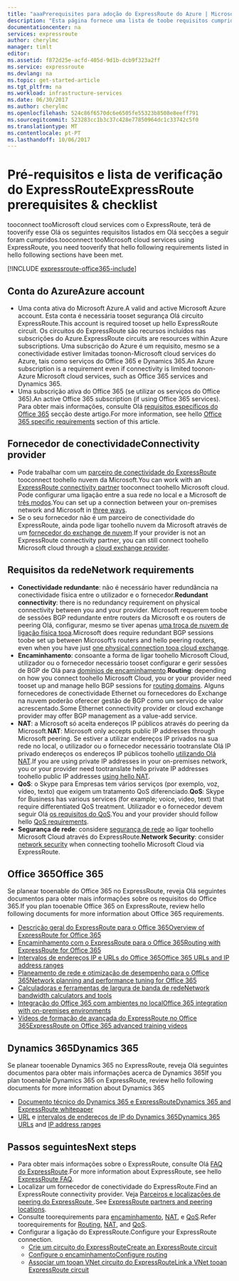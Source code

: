 ```yaml
---
title: "aaaPrerequisites para adoção do ExpressRoute do Azure | Microsoft Docs"
description: "Esta página fornece uma lista de toobe requisitos cumprida para que possa ordenar um circuito ExpressRoute do Azure."
documentationcenter: na
services: expressroute
author: cherylmc
manager: timlt
editor: 
ms.assetid: f872d25e-acfd-405d-9d1b-dcb9f323a2ff
ms.service: expressroute
ms.devlang: na
ms.topic: get-started-article
ms.tgt_pltfrm: na
ms.workload: infrastructure-services
ms.date: 06/30/2017
ms.author: cherylmc
ms.openlocfilehash: 524c86f6570dc6e6505fe55323b8508e8eeff791
ms.sourcegitcommit: 523283cc1b3c37c428e77850964dc1c33742c5f0
ms.translationtype: MT
ms.contentlocale: pt-PT
ms.lasthandoff: 10/06/2017
---
```

# <a name="expressroute-prerequisites--checklist"></a><span data-ttu-id="812c7-103">Pré-requisitos e lista de verificação do ExpressRoute</span><span class="sxs-lookup"><span data-stu-id="812c7-103">ExpressRoute prerequisites & checklist</span></span>
<span data-ttu-id="812c7-104">tooconnect tooMicrosoft cloud services com o ExpressRoute, terá de tooverify esse Olá os seguintes requisitos listados em Olá secções a seguir foram cumpridos.</span><span class="sxs-lookup"><span data-stu-id="812c7-104">tooconnect tooMicrosoft cloud services using ExpressRoute, you need tooverify that hello following requirements listed in hello following sections have been met.</span></span>

[!INCLUDE [expressroute-office365-include](../../includes/expressroute-office365-include.md)]

## <a name="azure-account"></a><span data-ttu-id="812c7-105">Conta do Azure</span><span class="sxs-lookup"><span data-stu-id="812c7-105">Azure account</span></span>
* <span data-ttu-id="812c7-106">Uma conta ativa do Microsoft Azure.</span><span class="sxs-lookup"><span data-stu-id="812c7-106">A valid and active Microsoft Azure account.</span></span> <span data-ttu-id="812c7-107">Esta conta é necessária tooset segurança Olá circuito ExpressRoute.</span><span class="sxs-lookup"><span data-stu-id="812c7-107">This account is required tooset up hello ExpressRoute circuit.</span></span> <span data-ttu-id="812c7-108">Os circuitos do ExpressRoute são recursos incluídos nas subscrições do Azure.</span><span class="sxs-lookup"><span data-stu-id="812c7-108">ExpressRoute circuits are resources within Azure subscriptions.</span></span> <span data-ttu-id="812c7-109">Uma subscrição do Azure é um requisito, mesmo se a conectividade estiver limitadas toonon-Microsoft cloud services do Azure, tais como serviços do Office 365 e Dynamics 365.</span><span class="sxs-lookup"><span data-stu-id="812c7-109">An Azure subscription is a requirement even if connectivity is limited toonon-Azure Microsoft cloud services, such as Office 365 services and Dynamics 365.</span></span>
* <span data-ttu-id="812c7-110">Uma subscrição ativa do Office 365 (se utilizar os serviços do Office 365).</span><span class="sxs-lookup"><span data-stu-id="812c7-110">An active Office 365 subscription (if using Office 365 services).</span></span> <span data-ttu-id="812c7-111">Para obter mais informações, consulte Olá [requisitos específicos do Office 365](#office-365-specific-requirements) secção deste artigo.</span><span class="sxs-lookup"><span data-stu-id="812c7-111">For more information, see hello [Office 365 specific requirements](#office-365-specific-requirements) section of this article.</span></span>

## <a name="connectivity-provider"></a><span data-ttu-id="812c7-112">Fornecedor de conectividade</span><span class="sxs-lookup"><span data-stu-id="812c7-112">Connectivity provider</span></span>

* <span data-ttu-id="812c7-113">Pode trabalhar com um [parceiro de conectividade do ExpressRoute](expressroute-locations.md#partners) tooconnect toohello nuvem da Microsoft.</span><span class="sxs-lookup"><span data-stu-id="812c7-113">You can work with an [ExpressRoute connectivity partner](expressroute-locations.md#partners) tooconnect toohello Microsoft cloud.</span></span> <span data-ttu-id="812c7-114">Pode configurar uma ligação entre a sua rede no local e a Microsoft de [três modos](expressroute-introduction.md).</span><span class="sxs-lookup"><span data-stu-id="812c7-114">You can set up a connection between your on-premises network and Microsoft in [three ways](expressroute-introduction.md).</span></span>
* <span data-ttu-id="812c7-115">Se o seu fornecedor não é um parceiro de conectividade do ExpressRoute, ainda pode ligar toohello nuvem da Microsoft através de um [fornecedor do exchange de nuvem](expressroute-locations.md#connectivity-through-exchange-providers).</span><span class="sxs-lookup"><span data-stu-id="812c7-115">If your provider is not an ExpressRoute connectivity partner, you can still connect toohello Microsoft cloud through a [cloud exchange provider](expressroute-locations.md#connectivity-through-exchange-providers).</span></span>

## <a name="network-requirements"></a><span data-ttu-id="812c7-116">Requisitos da rede</span><span class="sxs-lookup"><span data-stu-id="812c7-116">Network requirements</span></span>
* <span data-ttu-id="812c7-117">**Conectividade redundante**: não é necessário haver redundância na conectividade física entre o utilizador e o fornecedor.</span><span class="sxs-lookup"><span data-stu-id="812c7-117">**Redundant connectivity**: there is no redundancy requirement on physical connectivity between you and your provider.</span></span> <span data-ttu-id="812c7-118">Microsoft requerem toobe de sessões BGP redundante entre routers da Microsoft e os routers de peering Olá, configurar, mesmo se tiver apenas [uma troca de nuvem de ligação física tooa](expressroute-faqs.md#onep2plink).</span><span class="sxs-lookup"><span data-stu-id="812c7-118">Microsoft does require redundant BGP sessions toobe set up between Microsoft’s routers and hello peering routers, even when you have just [one physical connection tooa cloud exchange](expressroute-faqs.md#onep2plink).</span></span>
* <span data-ttu-id="812c7-119">**Encaminhamento**: consoante a forma de ligar toohello Microsoft Cloud, utilizador ou o fornecedor necessário tooset configurar e gerir sessões de BGP de Olá para [domínios de encaminhamento](expressroute-circuit-peerings.md).</span><span class="sxs-lookup"><span data-stu-id="812c7-119">**Routing**: depending on how you connect toohello Microsoft Cloud, you or your provider need tooset up and manage hello BGP sessions for [routing domains](expressroute-circuit-peerings.md).</span></span> <span data-ttu-id="812c7-120">Alguns fornecedores de conectividade Ethernet ou fornecedores do Exchange na nuvem poderão oferecer gestão de BGP como um serviço de valor acrescentado.</span><span class="sxs-lookup"><span data-stu-id="812c7-120">Some Ethernet connectivity provider or cloud exchange provider may offer BGP management as a value-add service.</span></span>
* <span data-ttu-id="812c7-121">**NAT**: a Microsoft só aceita endereços IP públicos através do peering da Microsoft.</span><span class="sxs-lookup"><span data-stu-id="812c7-121">**NAT**: Microsoft only accepts public IP addresses through Microsoft peering.</span></span> <span data-ttu-id="812c7-122">Se estiver a utilizar endereços IP privados na sua rede no local, o utilizador ou o fornecedor necessário tootranslate Olá IP privado endereços os endereços IP públicos toohello [utilizando Olá NAT](expressroute-nat.md).</span><span class="sxs-lookup"><span data-stu-id="812c7-122">If you are using private IP addresses in your on-premises network, you or your provider need tootranslate hello private IP addresses toohello public IP addresses [using hello NAT](expressroute-nat.md).</span></span>
* <span data-ttu-id="812c7-123">**QoS**: o Skype para Empresas tem vários serviços (por exemplo, voz, vídeo, texto) que exigem um tratamento QoS diferenciado.</span><span class="sxs-lookup"><span data-stu-id="812c7-123">**QoS**: Skype for Business has various services (for example; voice, video, text) that require differentiated QoS treatment.</span></span> <span data-ttu-id="812c7-124">Utilizador e o fornecedor devem seguir Olá [os requisitos do QoS](expressroute-qos.md).</span><span class="sxs-lookup"><span data-stu-id="812c7-124">You and your provider should follow hello [QoS requirements](expressroute-qos.md).</span></span>
* <span data-ttu-id="812c7-125">**Segurança de rede**: considere [segurança de rede](../best-practices-network-security.md) ao ligar toohello Microsoft Cloud através do ExpressRoute.</span><span class="sxs-lookup"><span data-stu-id="812c7-125">**Network Security**: consider [network security](../best-practices-network-security.md) when connecting toohello Microsoft Cloud via ExpressRoute.</span></span>

## <a name="office-365"></a><span data-ttu-id="812c7-126">Office 365</span><span class="sxs-lookup"><span data-stu-id="812c7-126">Office 365</span></span>
<span data-ttu-id="812c7-127">Se planear tooenable do Office 365 no ExpressRoute, reveja Olá seguintes documentos para obter mais informações sobre os requisitos do Office 365.</span><span class="sxs-lookup"><span data-stu-id="812c7-127">If you plan tooenable Office 365 on ExpressRoute, review hello following documents for more information about Office 365 requirements.</span></span>

* [<span data-ttu-id="812c7-128">Descrição geral do ExpressRoute para o Office 365</span><span class="sxs-lookup"><span data-stu-id="812c7-128">Overview of ExpressRoute for Office 365</span></span>](https://support.office.com/en-us/article/Azure-ExpressRoute-for-Office-365-6d2534a2-c19c-4a99-be5e-33a0cee5d3bd)
* [<span data-ttu-id="812c7-129">Encaminhamento com o ExpressRoute para o Office 365</span><span class="sxs-lookup"><span data-stu-id="812c7-129">Routing with ExpressRoute for Office 365</span></span>](https://support.office.com/en-us/article/Routing-with-ExpressRoute-for-Office-365-e1da26c6-2d39-4379-af6f-4da213218408)
* [<span data-ttu-id="812c7-130">Intervalos de endereços IP e URLs do Office 365</span><span class="sxs-lookup"><span data-stu-id="812c7-130">Office 365 URLs and IP address ranges</span></span>](https://support.office.com/en-us/article/Office-365-URLs-and-IP-address-ranges-8548a211-3fe7-47cb-abb1-355ea5aa88a2)
* [<span data-ttu-id="812c7-131">Planeamento de rede e otimização de desempenho para o Office 365</span><span class="sxs-lookup"><span data-stu-id="812c7-131">Network planning and performance tuning for Office 365</span></span>](https://support.office.com/en-us/article/Network-planning-and-performance-tuning-for-Office-365-e5f1228c-da3c-4654-bf16-d163daee8848)
* [<span data-ttu-id="812c7-132">Calculadoras e ferramentas de largura de banda de rede</span><span class="sxs-lookup"><span data-stu-id="812c7-132">Network bandwidth calculators and tools</span></span>](https://support.office.com/en-us/article/Network-and-migration-planning-for-Office-365-f5ee6c33-bcd7-4b0b-b0f8-dc1d9fb8d132)
* [<span data-ttu-id="812c7-133">Integração do Office 365 com ambientes no local</span><span class="sxs-lookup"><span data-stu-id="812c7-133">Office 365 integration with on-premises environments</span></span>](https://support.office.com/en-us/article/Office-365-integration-with-on-premises-environments-263faf8d-aa21-428b-aed3-2021837a4b65)
* [<span data-ttu-id="812c7-134">Vídeos de formação de avançada do ExpressRoute no Office 365</span><span class="sxs-lookup"><span data-stu-id="812c7-134">ExpressRoute on Office 365 advanced training videos</span></span>](https://channel9.msdn.com/series/aer/)

## <a name="dynamics-365"></a><span data-ttu-id="812c7-135">Dynamics 365</span><span class="sxs-lookup"><span data-stu-id="812c7-135">Dynamics 365</span></span>
<span data-ttu-id="812c7-136">Se planear tooenable Dynamics 365 no ExpressRoute, reveja Olá seguintes documentos para obter mais informações acerca de Dynamics 365</span><span class="sxs-lookup"><span data-stu-id="812c7-136">If you plan tooenable Dynamics 365 on ExpressRoute, review hello following documents for more information about Dynamics 365</span></span>

* [<span data-ttu-id="812c7-137">Documento técnico do Dynamics 365 e ExpressRoute</span><span class="sxs-lookup"><span data-stu-id="812c7-137">Dynamics 365 and ExpressRoute whitepaper</span></span>](http://download.microsoft.com/download/B/2/8/B2896B38-9832-417B-9836-9EF240C0A212/Microsoft%20Dynamics%20365%20and%20ExpressRoute.pdf)
* <span data-ttu-id="812c7-138">[URL](https://support.microsoft.com/kb/2655102) e [intervalos de endereços de IP do Dynamics 365](https://support.microsoft.com/kb/2728473)</span><span class="sxs-lookup"><span data-stu-id="812c7-138">[Dynamics 365 URLs](https://support.microsoft.com/kb/2655102) and [IP address ranges](https://support.microsoft.com/kb/2728473)</span></span>

## <a name="next-steps"></a><span data-ttu-id="812c7-139">Passos seguintes</span><span class="sxs-lookup"><span data-stu-id="812c7-139">Next steps</span></span>
* <span data-ttu-id="812c7-140">Para obter mais informações sobre o ExpressRoute, consulte Olá [FAQ do ExpressRoute](expressroute-faqs.md).</span><span class="sxs-lookup"><span data-stu-id="812c7-140">For more information about ExpressRoute, see hello [ExpressRoute FAQ](expressroute-faqs.md).</span></span>
* <span data-ttu-id="812c7-141">Localizar um fornecedor de conectividade do ExpressRoute.</span><span class="sxs-lookup"><span data-stu-id="812c7-141">Find an ExpressRoute connectivity provider.</span></span> <span data-ttu-id="812c7-142">Veja [Parceiros e localizações de peering do ExpressRoute ](expressroute-locations.md).</span><span class="sxs-lookup"><span data-stu-id="812c7-142">See [ExpressRoute partners and peering locations](expressroute-locations.md).</span></span>
* <span data-ttu-id="812c7-143">Consulte toorequirements para [encaminhamento](expressroute-routing.md), [NAT](expressroute-nat.md), e [QoS](expressroute-qos.md).</span><span class="sxs-lookup"><span data-stu-id="812c7-143">Refer toorequirements for [Routing](expressroute-routing.md), [NAT](expressroute-nat.md), and [QoS](expressroute-qos.md).</span></span>
* <span data-ttu-id="812c7-144">Configurar a ligação do ExpressRoute.</span><span class="sxs-lookup"><span data-stu-id="812c7-144">Configure your ExpressRoute connection.</span></span>
  * [<span data-ttu-id="812c7-145">Crie um circuito do ExpressRoute</span><span class="sxs-lookup"><span data-stu-id="812c7-145">Create an ExpressRoute circuit</span></span>](expressroute-howto-circuit-classic.md)
  * [<span data-ttu-id="812c7-146">Configure o encaminhamento</span><span class="sxs-lookup"><span data-stu-id="812c7-146">Configure routing</span></span>](expressroute-howto-routing-classic.md)
  * [<span data-ttu-id="812c7-147">Associar um tooan VNet circuito do ExpressRoute</span><span class="sxs-lookup"><span data-stu-id="812c7-147">Link a VNet tooan ExpressRoute circuit</span></span>](expressroute-howto-linkvnet-classic.md)
